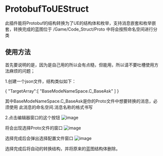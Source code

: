 # ProtobufToUEStruct
此插件能将Protobuf的结构转换为了UE的结构体和枚举，支持消息嵌套和枚举嵌套，转换完成的蓝图位于 /Game/Code_Struct/Proto 中将会按照命名空间进行分类

## 使用方法

首先要说明的是，因为是自己用的所以会有点糙，但能用，所以请不要吐槽使用方法麻烦的问题；

1.创建一个json文件，结构类似如下：

{
  "TargetArray":[
    "BaseModeNameSpace.C_BaseAsk"
  ]
}

其中BaseModeNameSpace.C_BaseAsk是你的Proto文件中想要转换的消息，必须使用 此消息的命名空间.消息名称的格式书写

2.点击编辑器窗口的这个按钮
![image](https://github.com/QSWWLTN/ProtobufToUEStruct/assets/52273933/71c29676-f9d9-42af-8b80-4423c1768817)

将会出现选择Proto文件的窗口
![image](https://github.com/QSWWLTN/ProtobufToUEStruct/assets/52273933/e7f71b38-bedc-4c3b-ac45-40523d360e8f)

选择完成后会弹出选择配置文件窗口
![image](https://github.com/QSWWLTN/ProtobufToUEStruct/assets/52273933/17740d77-4bd3-44c5-b8c6-c51c5edeff69)

选择完成后将自动的转换结构，并将原来的蓝图结构体删除。
